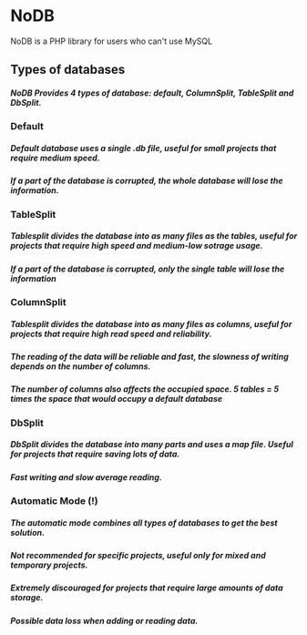 # NoDB
NoDB is a PHP library for users who can't use MySQL

## Types of databases
##### NoDB Provides 4 types of database: default, ColumnSplit, TableSplit and DbSplit.

### Default
##### Default database uses a single .db file, useful for small projects that require medium speed.
##### If a part of the database is corrupted, the whole database will lose the information.

### TableSplit
##### Tablesplit divides the database into as many files as the tables, useful for projects that require high speed and medium-low sotrage usage.
##### If a part of the database is corrupted, only the single table will lose the information

### ColumnSplit
##### Tablesplit divides the database into as many files as columns, useful for projects that require high read speed and reliability.
##### The reading of the data will be reliable and fast, the slowness of writing depends on the number of columns.
##### The number of columns also affects the occupied space. 5 tables = 5 times the space that would occupy a default database

### DbSplit
##### DbSplit divides the database into many parts and uses a map file. Useful for projects that require saving lots of data.
##### Fast writing and slow average reading.

### Automatic Mode (!)
##### The automatic mode combines all types of databases to get the best solution.
##### Not recommended for specific projects, useful only for mixed and temporary projects.
##### Extremely discouraged for projects that require large amounts of data storage.
##### Possible data loss when adding or reading data.